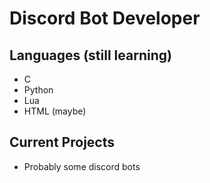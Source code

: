 # Discord Bot Developer

## Languages (still learning)
* C
* Python
* Lua
* HTML (maybe)

## Current Projects
* Probably some discord bots
